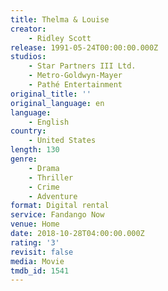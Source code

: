 ```yaml
---
title: Thelma & Louise
creator:
    - Ridley Scott
release: 1991-05-24T00:00:00.000Z
studios:
    - Star Partners III Ltd.
    - Metro-Goldwyn-Mayer
    - Pathé Entertainment
original_title: ''
original_language: en
language:
    - English
country:
    - United States
length: 130
genre:
    - Drama
    - Thriller
    - Crime
    - Adventure
format: Digital rental
service: Fandango Now
venue: Home
date: 2018-10-28T04:00:00.000Z
rating: '3'
revisit: false
media: Movie
tmdb_id: 1541
---
```



